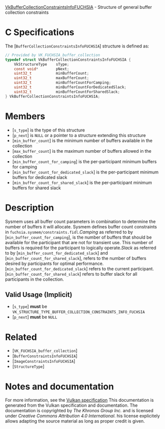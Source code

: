 [VkBufferCollectionConstraintsInfoFUCHSIA](https://www.khronos.org/registry/vulkan/specs/1.3-extensions/man/html/VkBufferCollectionConstraintsInfoFUCHSIA.html) - Structure of general buffer collection constraints

# C Specifications
The [`BufferCollectionConstraintsInfoFUCHSIA`] structure is defined as:
```c
// Provided by VK_FUCHSIA_buffer_collection
typedef struct VkBufferCollectionConstraintsInfoFUCHSIA {
    VkStructureType    sType;
    const void*        pNext;
    uint32_t           minBufferCount;
    uint32_t           maxBufferCount;
    uint32_t           minBufferCountForCamping;
    uint32_t           minBufferCountForDedicatedSlack;
    uint32_t           minBufferCountForSharedSlack;
} VkBufferCollectionConstraintsInfoFUCHSIA;
```

# Members
- [`s_type`] is the type of this structure
- [`p_next`] is `NULL` or a pointer to a structure extending this structure
- [`min_buffer_count`] is the minimum number of buffers available in the collection
- [`max_buffer_count`] is the maximum number of buffers allowed in the collection
- [`min_buffer_count_for_camping`] is the per-participant minimum buffers for camping
- [`min_buffer_count_for_dedicated_slack`] is the per-participant minimum buffers for dedicated slack
- [`min_buffer_count_for_shared_slack`] is the per-participant minimum buffers for shared slack

# Description
Sysmem uses all buffer count parameters in combination to determine the
number of buffers it will allocate.
Sysmem defines buffer count constraints in
`fuchsia.sysmem/constraints.fidl`.*Camping* as referred to by [`min_buffer_count_for_camping`], is the number of
buffers that should be available for the participant that are not for
transient use.
This number of buffers is required for the participant to logically operate.*Slack* as referred to by [`min_buffer_count_for_dedicated_slack`] and
[`min_buffer_count_for_shared_slack`], refers to the number of buffers desired
by participants for optimal performance.
[`min_buffer_count_for_dedicated_slack`] refers to the current participant.
[`min_buffer_count_for_shared_slack`] refers to buffer slack for all
participants in the collection.
## Valid Usage (Implicit)
-  [`s_type`] **must**  be `VK_STRUCTURE_TYPE_BUFFER_COLLECTION_CONSTRAINTS_INFO_FUCHSIA`
-  [`p_next`] **must**  be `NULL`

# Related
- [`VK_FUCHSIA_buffer_collection`]
- [`BufferConstraintsInfoFUCHSIA`]
- [`ImageConstraintsInfoFUCHSIA`]
- [`StructureType`]

# Notes and documentation
For more information, see the [Vulkan specification](https://www.khronos.org/registry/vulkan/specs/1.3-extensions/html/vkspec.html)
This documentation is generated from the Vulkan specification and documentation.
The documentation is copyrighted by *The Khronos Group Inc.* and is licensed under *Creative Commons Attribution 4.0 International*.
his license explicitely allows adapting the source material as long as proper credit is given.
        